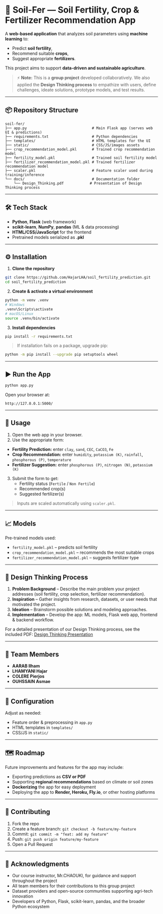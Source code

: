 # 🌱 Soil-Fer — Soil Fertility, Crop & Fertilizer Recommendation App

A **web-based application** that analyzes soil parameters using **machine learning** to:
- Predict **soil fertility**,
- Recommend suitable **crops**,
- Suggest appropriate **fertilizers**.

This project aims to support **data-driven and sustainable agriculture**.

> ⚡ **Note:** This is a **group project** developed collaboratively. We also applied the **Design Thinking process** to empathize with users, define challenges, ideate solutions, prototype models, and test results.

---

## 📦 Repository Structure
```
soil-fer/
├── app.py                              # Main Flask app (serves web UI & predictions)
├── requirements.txt                    # Python dependencies
├── templates/                          # HTML templates for the UI
├── static/                             # CSS/JS/images assets
├── crop_recommendation_model.pkl       # Trained crop recommendation model
├── fertility_model.pkl                 # Trained soil fertility model
├── fertilizer_recommendation_model.pkl # Trained fertilizer recommendation model
├── scaler.pkl                          # Feature scaler used during training/inference
└── docs/                               # Documentation folder
    └── Design_Thinking.pdf            # Presentation of Design Thinking process
```
---

## 🛠️ Tech Stack
- **Python**, **Flask** (web framework)  
- **scikit-learn**, **NumPy**, **pandas** (ML & data processing)  
- **HTML/CSS/JavaScript** for the frontend  
- Pretrained models serialized as **.pkl**  

---

## ⚙️ Installation
1) **Clone the repository**
```bash
git clone https://github.com/HajarLHA/soil_fertility_prediction.git
cd soil_fertility_prediction
```

2) **Create & activate a virtual environment**
```bash
python -m venv .venv
# Windows
.venv\Scripts\activate
# macOS/Linux
source .venv/bin/activate
```

3) **Install dependencies**
```bash
pip install -r requirements.txt
```

> If installation fails on a package, upgrade pip:
```bash
python -m pip install --upgrade pip setuptools wheel
```

---

## ▶️ Run the App
```bash
python app.py
```
Open your browser at:
```
http://127.0.0.1:5000/
```

---

## 🧪 Usage

1. Open the web app in your browser.  
2. Use the appropriate form:

- **Fertility Prediction:** enter `clay`, `sand`, `CEC`, `CaCO3`, `Fe`  
- **Crop Recommendation:** enter `humidity`, `potassium (K)`, `rainfall`, `phosphorous (P)`, `temperature`  
- **Fertilizer Suggestion:** enter `phosphorous (P)`, `nitrogen (N)`, `potassium (K)`

3. Submit the form to get:
   - Fertility status (`Fertile` / `Non Fertile`)  
   - Recommended crop(s)  
   - Suggested fertilizer(s)
 
> Inputs are scaled automatically using `scaler.pkl`.

---

## 📈 Models

Pre-trained models used:
- `fertility_model.pkl` – predicts soil fertility  
- `crop_recommendation_model.pkl` – recommends the most suitable crops  
- `fertilizer_recommendation_model.pkl` – suggests fertilizer type

---

## 🎨 Design Thinking Process

1. **Problem Background** – Describe the main problem your project addresses (soil fertility, crop selection, fertilizer recommendation).  
2. **Inspiration** – Gather insights from research, datasets, or user needs that motivated the project.  
3. **Ideation** – Brainstorm possible solutions and modeling approaches.  
4. **Implementation** – Develop the app: ML models, Flask web app, frontend & backend workflow.

For a detailed presentation of our Design Thinking process, see the included PDF: [Design Thinking Presentation](docs/design_thinking.pdf)

---

## 👥 Team Members
- **AARAB Ilham** 
- **LHAMYANI Hajar** 
- **COLERE Pierjos** 
- **OUHSSAIN Asmae** 
---

## 🧰 Configuration

Adjust as needed:
- Feature order & preprocessing in `app.py`  
- HTML templates in `templates/`  
- CSS/JS in `static/`  

---

## 🗺️ Roadmap

Future improvements and features for the app may include:  
- Exporting predictions as **CSV or PDF**  
- Supporting **regional recommendations** based on climate or soil zones  
- **Dockerizing** the app for easy deployment  
- Deploying the app to **Render, Heroku, Fly.io**, or other hosting platforms

---

## 🤝 Contributing
1. Fork the repo  
2. Create a feature branch: `git checkout -b feature/my-feature`  
3. Commit: `git commit -m "feat: add my feature"`  
4. Push: `git push origin feature/my-feature`  
5. Open a Pull Request  

---


## 🙌 Acknowledgments
- Our course instructor, Mr.CHAOUKI, for guidance and support throughout the project  
- All team members for their contributions to this group project  
- Dataset providers and open-source communities supporting agri-tech innovation  
- Developers of Python, Flask, scikit-learn, pandas, and the broader Python ecosystem
